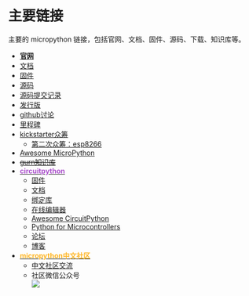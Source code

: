 # 主要链接

主要的 micropython 链接，包括官网、文档、固件、源码、下载、知识库等。

- [**官网**](http://micropython.org/)
- [文档](http://docs.micropython.org/en/latest/)
- [固件](https://micropython.org/download/)
- [源码](https://github.com/micropython/micropython)
- [源码提交记录](https://github.com/micropython/micropython/commits/master)
- [发行版](https://github.com/micropython/micropython/releases)
- [github讨论](https://github.com/orgs/micropython/discussions)
- [里程碑](https://github.com/micropython/micropython/milestones)
- [kickstarter众筹](https://www.kickstarter.com/projects/214379695/micro-python-python-for-microcontrollers)
    - [第二次众筹：esp8266](https://www.kickstarter.com/projects/214379695/micropython-on-the-esp8266-beautifully-easy-iot/posts)
- [Awesome MicroPython](https://awesome-micropython.com/)
- [~~gurn知识库~~](https://gurubase.io/g/micropython)
- [<span style="color: #ab50cc;">**circuitpython**</span>](http://circuitpython.org/)
    - [固件](https://circuitpython.org/downloads)
    - [文档](https://docs.circuitpython.org/en/latest/README.html)
    - [绑定库](https://circuitpython.org/libraries)
    - [在线编辑器](https://code.circuitpython.org/)
    - [Awesome CircuitPython](https://circuitpython.org/awesome)
    - [Python for Microcontrollers](https://www.adafruitdaily.com/category/circuitpython)
    - [论坛](https://forums.adafruit.com/index.php)
    - [博客](https://blog.adafruit.com/)
- [**<span style="color: #ffb522;">micropython中文社区</span>**](https://www.micropython.org.cn/)
    - [中文社区交流](https://github.com/shaoziyang/micropython-chinese-resources/discussions)
    - 社区微信公众号  
    ![](wxgzh.webp)
